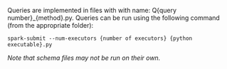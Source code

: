 Queries are implemented in files with with name: Q{query number}_{method}.py.
Queries can be run using the following command (from the appropriate folder):
```
spark-submit --num-executors {number of executors} {python executable}.py
```
*Note that schema files may not be run on their own.*
